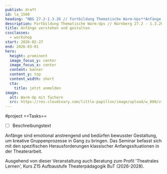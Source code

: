 ```yaml
---
publish: draft
id: la_1560
heading: "NBG 27.2-1.3.26 // Fortbildung Thematische Warm-Ups**Anfänge verstehen und gestalten**"
description: Fortbildung Thematische Warm-Ups // Nürnberg 27.2 - 1.3.2026
title: Anfänge verstehen und gestalten
cssclasses:
  - workshop
start: 2026-02-27
end: 2026-03-01
hero:
  height: prominent
  image_focus_y: center
  image_focus_x: center
  content: banner
  content_y: top
  content_width: short
  cta:
    title: jetzt anmelden
image:
  alt: Warm-Up mit Tüchern
  src: https://res.cloudinary.com/little-papillon/image/upload/w_800/v1722972081/dasei/thematische_warmups_wfwtzh.jpg 
---
```


#project
==Tasks==
- [ ] Beschreibungstext

<!-- PUBLISH-FROM-HERE -->

Anfänge sind emotional anstrengend und bedürfen bewusster Gestaltung, um kreative Gruppenprozesse in Gang zu bringen. Das Seminar befasst sich mit den spezifischen Herausforderungen klassischer Anfangssituationen in der Theaterarbeit.

Ausgehend von dieser Veranstaltung auch Beratung zum Profil 'Theatrales Lernen', Kurs Z15 Aufbaustufe Theaterpädagogik BuT (2026-2028).